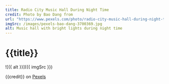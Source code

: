 ```yaml
---
title: Radio City Music Hall During Night Time
credit: Photo by Bao Dang from
url: "https://www.pexels.com/photo/radio-city-music-hall-during-night-time-3700369/"
imgSrc: /images/pexels-bao-dang-3700369.jpg
alt: Music hall with bright lights during night time
---
```


# {{title}}

![{{ alt }}]({{ imgSrc }})

{{credit}} on [Pexels]({{url}})